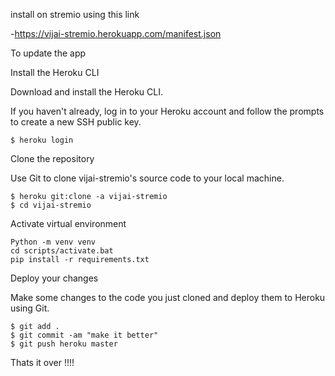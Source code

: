 install on stremio using this link

 -https://vijai-stremio.herokuapp.com/manifest.json

To update the app

Install the Heroku CLI

Download and install the Heroku CLI.

If you haven't already, log in to your Heroku account and follow the prompts to create a new SSH public key.

```$ heroku login```

Clone the repository

Use Git to clone vijai-stremio's source code to your local machine.

```
$ heroku git:clone -a vijai-stremio
$ cd vijai-stremio
```

Activate virtual environment

```
Python -m venv venv
cd scripts/activate.bat
pip install -r requirements.txt
```


Deploy your changes

Make some changes to the code you just cloned and deploy them to Heroku using Git.

```
$ git add .
$ git commit -am "make it better"
$ git push heroku master
```

Thats it over !!!!
